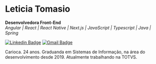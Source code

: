 # Leticia Tomasio
**Desenvolvedora Front-End**\
*Angular | React | React Native | Next.js | JavaScript | Typescript | Java | Spring*

[![Linkedin Badge](https://img.shields.io/badge/-Leticia%20Tomasio-57aae8?style=flat-square&logo=Linkedin&logoColor=white&link=https://www.linkedin.com/in/leticiatomasio/)](https://www.linkedin.com/in/leticiatomasio/) 
[![Gmail Badge](https://img.shields.io/badge/-leticiatomasio@gmail.com-57aae8?style=flat-square&logo=Gmail&logoColor=white&link=mailto:leticiatomasio@gmail.com)](mailto:leticiatomasio@gmail.com)

Carioca. 24 anos. Graduanda em Sistemas de Informação, na área do desenvolvimento desde 2019. Atualmente trabalhando na TOTVS.
